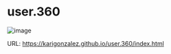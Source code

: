 # user.360

![image](https://user-images.githubusercontent.com/20424574/179845301-9d74c629-496c-4975-8b86-a100314e9644.png)

URL: https://karigonzalez.github.io/user.360/index.html
